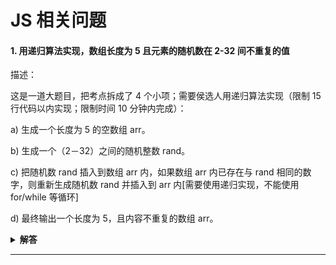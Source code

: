 # JS 相关问题

#### 1. 用递归算法实现，数组长度为 5 且元素的随机数在 2-32 间不重复的值

描述：

这是一道大题目，把考点拆成了 4 个小项；需要侯选人用递归算法实现（限制 15 行代码以内实现；限制时间 10 分钟内完成）：

a) 生成一个长度为 5 的空数组 arr。

b) 生成一个（2－32）之间的随机整数 rand。

c) 把随机数 rand 插入到数组 arr 内，如果数组 arr 内已存在与 rand 相同的数字，则重新生成随机数 rand 并插入到 arr 内[需要使用递归实现，不能使用 for/while 等循环]

d) 最终输出一个长度为 5，且内容不重复的数组 arr。

<details><summary><b>解答</b></summary>
<p>

```js
// 6 行写完
function buildArray(arr, length, min, max) {
  var num = Math.floor(Math.random() * (max - min + 1)) + min;
  if (!arr.includes(num)) {
    arr.push(num);
  }
  return arr.length === length ? arr : buildArray(arr, length, min, max);
}
var result = buildArray([], 5, 2, 32);
console.table(result);
```

补充：

题目要求”生成一个（2－32）之间的随机整数 rand“，既然是随机，我觉得意为取值到区间内各数的概率应该是相等的。所以像这样的写法是不严谨的：

```
// 在 2 - 5 区间内生成随机数
var min = 2, max = 5;
var result = Math.max(min, Math.ceil(Math.random() * max));
// 参数一 p1 恒等于2
// 参数二 p2 在 [0, 5] 之间等概取值
// 可能性见下
// p1 2 2 2 2 2 2
// p2 0 1 2 3 4 5
// result 2 2 2 3 4 5
```

可见 result 取到 2 的概率大于 3/4/5。 @linghucq1

[来源](https://github.com/haizlin/fe-interview/issues/3#issuecomment-498971913)

</p>
</details>

---
